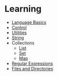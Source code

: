 <link rel='stylesheet' href='assets/css/main.css'/>

# Learning

* [Language Basics](basics.md)
* [Control](control.md)
* [Utilities](utilities.md)  
* [String](string.md)
* Collections
    - [List](collections-list.md)
    - [Set](collections-set.md)
    - [Map](collections-map.md)
* [Regular Expressions](regex.md)
* [Files and Directories](files-and-directories.md)
